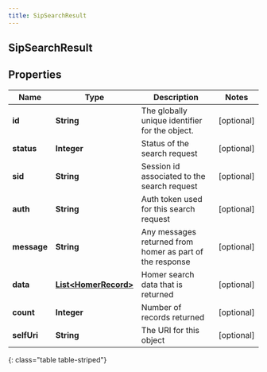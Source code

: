 ```yaml
---
title: SipSearchResult
---
```


## SipSearchResult

## Properties

| Name        | Type                                                               | Description                                              | Notes      |
| ----------- | ------------------------------------------------------------------ | -------------------------------------------------------- | ---------- |
| **id**      | <!----><!---->**String**<!---->                                    | The globally unique identifier for the object.           | [optional] |
| **status**  | <!----><!---->**Integer**<!---->                                   | Status of the search request                             | [optional] |
| **sid**     | <!----><!---->**String**<!---->                                    | Session id associated to the search request              | [optional] |
| **auth**    | <!----><!---->**String**<!---->                                    | Auth token used for this search request                  | [optional] |
| **message** | <!----><!---->**String**<!---->                                    | Any messages returned from homer as part of the response | [optional] |
| **data**    | <!----><!---->[**List&lt;HomerRecord&gt;**](HomerRecord.md)<!----> | Homer search data that is returned                       | [optional] |
| **count**   | <!----><!---->**Integer**<!---->                                   | Number of records returned                               | [optional] |
| **selfUri** | <!----><!---->**String**<!---->                                    | The URI for this object                                  | [optional] |

{: class="table table-striped"}
